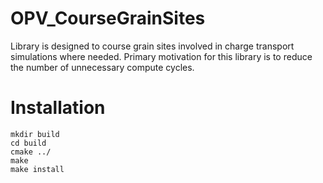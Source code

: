 # OPV_CourseGrainSites
Library is designed to course grain sites involved in charge transport simulations where needed. Primary motivation for this library is to reduce the number of unnecessary compute cycles. 

# Installation 

    mkdir build
    cd build
    cmake ../
    make 
    make install
